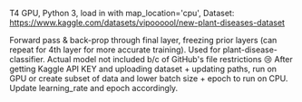 T4 GPU, Python 3, load in with map_location='cpu', Dataset: https://www.kaggle.com/datasets/vipoooool/new-plant-diseases-dataset

Forward pass & back-prop through final layer, freezing prior layers (can repeat for 4th layer for more accurate training). Used for plant-disease-classifier. Actual model not included b/c of GitHub's file restrictions 😢 After getting Kaggle API KEY and uploading dataset + updating paths, run on GPU or create subset of data and lower batch size + epoch to run on CPU. Update learning_rate and epoch accordingly.
